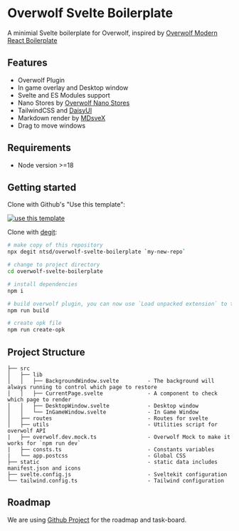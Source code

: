 # Overwolf Svelte Boilerplate

A minimial Svelte boilerplate for Overwolf, inspired by [Overwolf Modern React Boilerplate](https://github.com/AlbericoD/overwolf-modern-react-boilerplate)

## Features

- Overwolf Plugin
- In game overlay and Desktop window
- Svelte and ES Modules support
- Nano Stores by [Overwolf Nano Stores](https://github.com/ntsd/overwolf-nanostores)
- TailwindCSS and [DaisyUI](https://daisyui.com/)
- Markdown render by [MDsveX](https://github.com/pngwn/MDsveX)
- Drag to move windows

## Requirements

- Node version >=18

## Getting started

Clone with Github's "Use this template":

[![use this template](/useThisTemplate.svg)](https://github.com/new?template_name=overwolf-svelte-boilerplate&template_owner=ntsd)

Clone with [degit](https://github.com/Rich-Harris/degit):

```sh
# make copy of this repository
npx degit ntsd/overwolf-svelte-boilerplate `my-new-repo`

# change to project directory
cd overwolf-svelte-boilerplate

# install dependencies
npm i

# build overwolf plugin, you can now use `Load unpacked extension` to test the local plugin at `build`.
npm run build

# create opk file
npm run create-opk
```

## Project Structure

```tree
├── src
│   ├── lib
│   │   ├── BackgroundWindow.svelte         - The background will always running to control which page to restore
│   │   ├── CurrentPage.svelte              - A component to check which page to render
│   │   ├── DesktopWindow.svelte            - Desktop window
│   │   └── InGameWindow.svelte             - In Game Window
│   ├── routes                              - Routes for svelte
│   ├── utils                               - Utilities script for overwolf API
|   ├── overwolf.dev.mock.ts                - Overwolf Mock to make it works for `npm run dev`
|   ├── consts.ts                           - Constants variables
|   └── app.postcss                         - Global CSS
├── static                                  - static data includes manifest.json and icons
├── svelte.config.js                        - Sveltekit configuration
└── tailwind.config.ts                      - Tailwind configuration
```

## Roadmap

We are using [Github Project](https://github.com/ntsd/overwolf-svelte-boilerplate/projects) for the roadmap and task-board.
